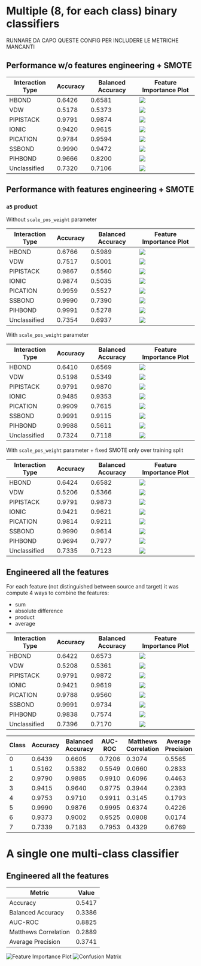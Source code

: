 # Multiple (8, for each class) binary classifiers

RUNNARE DA CAPO QUESTE CONFIG PER INCLUDERE LE METRICHE MANCANTI

## Performance w/o features engineering + SMOTE
| Interaction Type | Accuracy | Balanced Accuracy | Feature Importance Plot |
|------------------|----------|-------------------|------------------------|
| HBOND | 0.6426 | 0.6581 | ![](fi_plots/no_fe_smote/1.png) |
| VDW | 0.5178 | 0.5373 | ![](fi_plots/no_fe_smote/2.png) |
| PIPISTACK | 0.9791 | 0.9874 | ![](fi_plots/no_fe_smote/3.png) |
| IONIC | 0.9420 | 0.9615 | ![](fi_plots/no_fe_smote/4.png) |
| PICATION |  0.9784 | 0.9594 | ![](fi_plots/no_fe_smote/5.png) |
| SSBOND | 0.9990 | 0.9472 | ![](fi_plots/no_fe_smote/6.png) |
| PIHBOND | 0.9666 | 0.8200 | ![](fi_plots/no_fe_smote/7.png) |
| Unclassified | 0.7320 | 0.7106 | ![](fi_plots/no_fe_smote/8.png) |


## Performance with features engineering + SMOTE

### `a5` product

Without `scale_pos_weight` parameter

| Interaction Type | Accuracy | Balanced Accuracy | Feature Importance Plot |
|------------------|----------|-------------------|------------------------|
| HBOND | 0.6766 | 0.5989 | ![](fi_plots/fe_smote/a5_product/class_0.png) |
| VDW | 0.7517 | 0.5001 | ![](fi_plots/fe_smote/a5_product/class_1.png) |
| PIPISTACK | 0.9867 | 0.5560 | ![](fi_plots/fe_smote/a5_product/class_2.png) |
| IONIC | 0.9874 | 0.5035 | ![](fi_plots/fe_smote/a5_product/class_3.png) |
| PICATION | 0.9959 | 0.5527 | ![](fi_plots/fe_smote/a5_product/class_4.png) |
| SSBOND | 0.9990 | 0.7390 | ![](fi_plots/fe_smote/a5_product/class_5.png) |
| PIHBOND | 0.9991 | 0.5278 | ![](fi_plots/fe_smote/a5_product/class_6.png) |
| Unclassified | 0.7354 | 0.6937 | ![](fi_plots/fe_smote/a5_product/class_7.png) |

With `scale_pos_weight` parameter

| Interaction Type | Accuracy | Balanced Accuracy | Feature Importance Plot |
|------------------|----------|-------------------|------------------------|
| HBOND | 0.6410 | 0.6569 | ![](fi_plots/fe_smote/a5_product/bal_class_0.png) |
| VDW | 0.5198 | 0.5349 | ![](fi_plots/fe_smote/a5_product/bal_class_1.png) |
| PIPISTACK | 0.9791 | 0.9870 | ![](fi_plots/fe_smote/a5_product/bal_class_2.png) |
| IONIC | 0.9485 | 0.9353 | ![](fi_plots/fe_smote/a5_product/bal_class_3.png) |
| PICATION | 0.9909 | 0.7615 | ![](fi_plots/fe_smote/a5_product/bal_class_4.png) |
| SSBOND | 0.9991 | 0.9115 | ![](fi_plots/fe_smote/a5_product/bal_class_5.png) |
| PIHBOND | 0.9988 | 0.5611 | ![](fi_plots/fe_smote/a5_product/bal_class_6.png) |
| Unclassified | 0.7324 | 0.7118 | ![](fi_plots/fe_smote/a5_product/bal_class_7.png) |

With `scale_pos_weight` parameter + fixed SMOTE only over training split

| Interaction Type | Accuracy | Balanced Accuracy | Feature Importance Plot |
|------------------|----------|-------------------|------------------------|
| HBOND | 0.6424 | 0.6582 | ![](fi_plots/fe_smote/a5_product/bal1_class_0.png) |
| VDW | 0.5206 | 0.5366 | ![](fi_plots/fe_smote/a5_product/bal1_class_1.png) |
| PIPISTACK | 0.9791 | 0.9873 | ![](fi_plots/fe_smote/a5_product/bal1_class_2.png) |
| IONIC | 0.9421 | 0.9621 | ![](fi_plots/fe_smote/a5_product/bal1_class_3.png) |
| PICATION | 0.9814 | 0.9211 | ![](fi_plots/fe_smote/a5_product/bal1_class_4.png) |
| SSBOND | 0.9990 | 0.9614 | ![](fi_plots/fe_smote/a5_product/bal1_class_5.png) |
| PIHBOND | 0.9694 | 0.7977 | ![](fi_plots/fe_smote/a5_product/bal1_class_6.png) |
| Unclassified | 0.7335 | 0.7123 | ![](fi_plots/fe_smote/a5_product/bal1_class_7.png) |

## Engineered all the features

For each feature (not distinguished between source and target) it was compute 4 ways to combine the features:
- sum
- absolute difference
- product
- average

| Interaction Type | Accuracy | Balanced Accuracy | Feature Importance Plot |
|------------------|----------|-------------------|------------------------|
| HBOND | 0.6422 | 0.6573 | ![](fi_plots/ova/fe_smote/all_features/cm_0.png) |
| VDW | 0.5208 | 0.5361 | ![](fi_plots/fe_smote/all_features/class1.png) |
| PIPISTACK | 0.9791 | 0.9872 | ![](fi_plots/fe_smote/all_features/class2.png) |
| IONIC | 0.9421 | 0.9619 | ![](fi_plots/fe_smote/all_features/class3.png) |
| PICATION | 0.9788 | 0.9560 | ![](fi_plots/fe_smote/all_features/class4.png) |
| SSBOND | 0.9991 | 0.9734 | ![](fi_plots/fe_smote/all_features/class5.png) |
| PIHBOND | 0.9838 | 0.7574 | ![](fi_plots/fe_smote/all_features/class6.png) |
| Unclassified | 0.7396 | 0.7170 | ![](fi_plots/fe_smote/all_features/class7.png) |

| Class | Accuracy | Balanced Accuracy | AUC-ROC | Matthews Correlation | Average Precision | Feature Importance | Confusion Matrix |
|-------|----------|-------------------|---------|---------------------|-------------------|-------------------|------------------|
| 0 | 0.6439 | 0.6605 | 0.7206 | 0.3074 | 0.5565 | ![](fi_plots/ova/fe_smote/all_features/fi_0.png) | ![](fi_plots/ova/fe_smote/all_features/cm_0.png) |
| 1 | 0.5162 | 0.5382 | 0.5549 | 0.0660 | 0.2833 | ![](fi_plots/ova/fe_smote/all_features/fi_1.png) | ![](fi_plots/ova/fe_smote/all_features/cm_1.png) |
| 2 | 0.9790 | 0.9885 | 0.9910 | 0.6096 | 0.4463 | ![](fi_plots/ova/fe_smote/all_features/fi_2.png) | ![](fi_plots/ova/fe_smote/all_features/cm_2.png) |
| 3 | 0.9415 | 0.9640 | 0.9775 | 0.3944 | 0.2393 | ![](fi_plots/ova/fe_smote/all_features/fi_3.png) | ![](fi_plots/ova/fe_smote/all_features/cm_3.png) |
| 4 | 0.9753 | 0.9710 | 0.9911 | 0.3145 | 0.1793 | ![](fi_plots/ova/fe_smote/all_features/fi_4.png) | ![](fi_plots/ova/fe_smote/all_features/cm_3.png) |
| 5 | 0.9990 | 0.9876 | 0.9995 | 0.6374 | 0.4226 | ![](fi_plots/ova/fe_smote/all_features/fi_5.png) | ![](fi_plots/ova/fe_smote/all_features/cm_5.png) |
| 6 | 0.9373 | 0.9002 | 0.9525 | 0.0808 | 0.0174 | ![](fi_plots/ova/fe_smote/all_features/fi_6.png) | ![](fi_plots/ova/fe_smote/all_features/cm_6.png) |
| 7 | 0.7339 | 0.7183 | 0.7953 | 0.4329 | 0.6769 | ![](fi_plots/ova/fe_smote/all_features/fi_7.png) | ![](fi_plots/ova/fe_smote/all_features/cm_7.png) |


# A single one multi-class classifier

## Engineered all the features

| Metric | Value |
|--------|-------|
| Accuracy | 0.5417 |
| Balanced Accuracy | 0.3386 |
| AUC-ROC | 0.8825 |
| Matthews Correlation | 0.2889 |
| Average Precision | 0.3741 |

![Feature Importance Plot](fi_plots/mcc/fe_smote/fi_mcc.png)
![Confusion Matrix](fi_plots/mcc/fe_smote/cm_mcc.png)